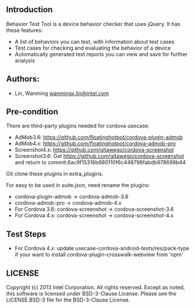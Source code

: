 ## Introduction

Behavior Test Tool is a device behavior checker that uses jQuery.
It has these features:

* A list of behaviors you can test, with information about test cases
* Test cases for checking and evaluating the behavior of a device
* Automatically generated test reports you can view and save for further analysis

## Authors:

* Lin, Wanming <wanmingx.lin@intel.com>

## Pre-condition

There are third-party plugins needed for cordova usecase:
* AdMob3.6: https://github.com/floatinghotpot/cordova-plugin-admob
* AdMob4.x: https://github.com/floatinghotpot/cordova-admob-pro
* Screenshot4.x: https://github.com/gitawego/cordova-screenshot
* Screenshot3.6: Get https://github.com/gitawego/cordova-screenshot and return to commit:6ac9f15316b680110f6c448798fabdb978698b44

Git clone these plugins in extra_plugins.

For easy to be used in suite.json, need rename the plugins:
* cordova-plugin-admob -> cordova-admob-3.6
* cordova-admob-pro -> cordova-admob-4.x
* For Cordova 3.6: cordova-screenshot -> cordova-screenshot-3.6
* For Cordova 4.x: cordova-screenshot -> cordova-screenshot-4.x

## Test Steps
* For Cordova 4.x: update usecase-cordova-android-tests/res/pack-type if your want to install cordova-plugin-crosswalk-webview from 'npm'

## LICENSE

Copyright (c) 2013 Intel Corporation.  All rights reserved.
Except as noted, this software is licensed under BSD-3-Clause License.
Please see the LICENSE.BSD-3 file for the BSD-3-Clause License.
